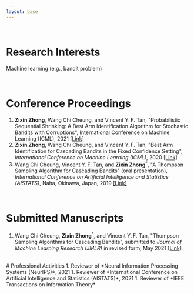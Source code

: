 ```yaml
---
layout: base
---
```


<br/>
 
# Research Interests
Machine learning (e.g., bandit problem)

<br/>

# Conference Proceedings
1. **Zixin Zhong**, Wang Chi Cheung, and Vincent Y.&thinsp;F. Tan, "Probabilistic Sequential Shrinking: A Best Arm Identification Algorithm for Stochastic Bandits with Corruptions", International Conference on Machine Learning (ICML), 2021 <a href="https://arxiv.org/abs/2010.07904">[Link]</a>
1. **Zixin Zhong**, Wang Chi Cheung, and Vincent Y.&thinsp;F. Tan, "Best Arm Identification for Cascading Bandits in the Fixed Confidence Setting", *International Conference on Machine Learning (ICML)*, 2020 <a href="http://proceedings.mlr.press/v119/zhong20a.html">[Link]</a>
1. Wang Chi Cheung, Vincent Y.&thinsp;F. Tan, and **Zixin Zhong**<sup>\*</sup>, "A Thompson Sampling Algorithm for Cascading Bandits" (oral presentation), *International Conference on Artificial Intelligence and Statistics (AISTATS)*, Naha, Okinawa, Japan, 2019 <a href="http://proceedings.mlr.press/v89/cheung19a.html">[Link]</a>

<br/>


# Submitted Manuscripts
1. Wang Chi Cheung, **Zixin Zhong**<sup>\*</sup>, and Vincent Y.&thinsp;F. Tan, "Thompson Sampling Algorithms for Cascading Bandits", submitted to *Journal of Machine Learning Research (JMLR)* in revised form, May 2021 <a href="https://arxiv.org/abs/1810.01187">[Link]</a>


<br/>
# Professional Activities
1. Reviewer of *Neural Information Processing Systems (NeurIPS)*, 2021
1. Reviewer of *International Conference on Artificial Intelligence and Statistics (AISTATS)*, 2021
1. Reviewer of *IEEE Transactions on Information Theory*



